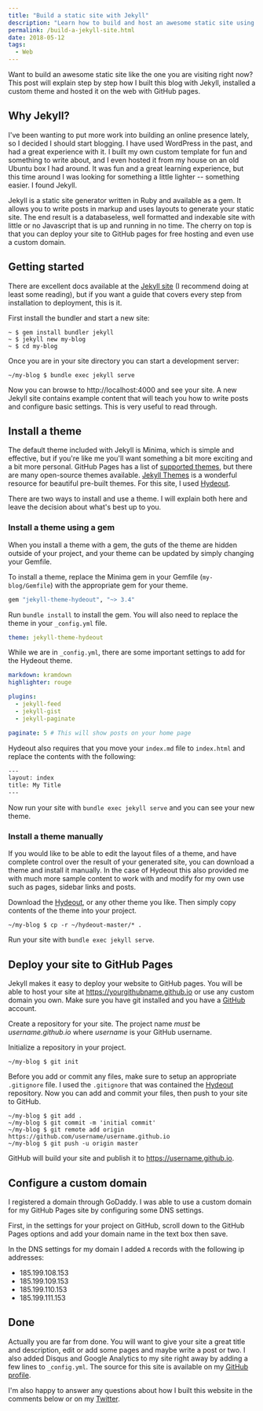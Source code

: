 ```yaml
---
title: "Build a static site with Jekyll"
description: "Learn how to build and host an awesome static site using Jekyll and GitHub Pages."
permalink: /build-a-jekyll-site.html
date: 2018-05-12
tags:
  - Web
---
```


Want to build an awesome static site like the one you are visiting right now? This post will explain step by step how I built this blog with Jekyll, installed a custom theme and hosted it on the web with GitHub pages.

## Why Jekyll?

I've been wanting to put more work into building an online presence lately, so I decided I should start blogging. I have used WordPress in the past, and had a great experience with it. I built my own custom template for fun and something to write about, and I even hosted it from my house on an old Ubuntu box I had around. It was fun and a great learning experience, but this time around I was looking for something a little lighter -- something easier. I found Jekyll.

Jekyll is a static site generator written in Ruby and available as a gem. It allows you to write posts in markup and uses layouts to generate your static site. The end result is a databaseless, well formatted and indexable site with little or no Javascript that is up and running in no time. The cherry on top is that you can deploy your site to GitHub pages for free hosting and even use a custom domain.

## Getting started

There are excellent docs available at the [Jekyll site](http://jekyllrb.com) (I recommend doing at least some reading), but if you want a guide that covers every step from installation to deployment, this is it.

First install the bundler and start a new site:

```console
~ $ gem install bundler jekyll
~ $ jekyll new my-blog
~ $ cd my-blog
```

Once you are in your site directory you can start a development server:

```console
~/my-blog $ bundle exec jekyll serve
```

Now you can browse to http://localhost:4000 and see your site. A new Jekyll site contains example content that will teach you how to write posts and configure basic settings. This is very useful to read through.

## Install a theme

The default theme included with Jekyll is Minima, which is simple and effective, but if you're like me you'll want something a bit more exciting and a bit more personal. GitHub Pages has a list of [supported themes](https://pages.github.com/themes/), but there are many open-source themes available. [Jekyll Themes](http://jekyllthemes.org) is a wonderful resource for beautiful pre-built themes. For this site, I used [Hydeout](https://github.com/fongandrew/hydeout).

There are two ways to install and use a theme. I will explain both here and leave the decision about what's best up to you.

### Install a theme using a gem

When you install a theme with a gem, the guts of the theme are hidden outside of your project, and your theme can be updated by simply changing your Gemfile.

To install a theme, replace the Minima gem in your Gemfile (`my-blog/Gemfile`) with the appropriate gem for your theme.

```ruby
gem "jekyll-theme-hydeout", "~> 3.4"
```

Run `bundle install` to install the gem. You will also need to replace the theme in your `_config.yml` file.

```yaml
theme: jekyll-theme-hydeout
```

While we are in `_config.yml`, there are some important settings to add for the Hydeout theme.

```yaml
markdown: kramdown
highlighter: rouge

plugins:
  - jekyll-feed
  - jekyll-gist
  - jekyll-paginate

paginate: 5 # This will show posts on your home page
```

Hydeout also requires that you move your `index.md` file to `index.html` and replace the contents with the following:

```html
---
layout: index
title: My Title
---
```

Now run your site with `bundle exec jekyll serve` and you can see your new theme.

### Install a theme manually

If you would like to be able to edit the layout files of a theme, and have complete control over the result of your generated site, you can download a theme and install it manually. In the case of Hydeout this also provided me with much more sample content to work with and modify for my own use such as pages, sidebar links and posts.

Download the [Hydeout](https://github.com/fongandrew/hydeout/archive/v3.6.0.zip), or any other theme you like. Then simply copy contents of the theme into your project.

```console
~/my-blog $ cp -r ~/hydeout-master/* .
```

Run your site with `bundle exec jekyll serve`.

## Deploy your site to GitHub Pages

Jekyll makes it easy to deploy your website to GitHub pages. You will be able to host your site at https://yourgithubname.github.io or use any custom domain you own. Make sure you have git installed and you have a [GitHub](https://github.com) account.

Create a repository for your site. The project name *must* be _username.github.io_ where _username_ is your GitHub username.

Initialize a repository in your project.

```console
~/my-blog $ git init
```

Before you add or commit any files, make sure to setup an appropriate `.gitignore` file. I used the `.gitignore` that was contained the [Hydeout](https://github.com/fongandrew/hydeout/blob/master/.gitignore) repository. Now you can add and commit your files, then push to your site to GitHub.

```console
~/my-blog $ git add .
~/my-blog $ git commit -m 'initial commit'
~/my-blog $ git remote add origin https://github.com/username/username.github.io
~/my-blog $ git push -u origin master
```

GitHub will build your site and publish it to https://username.github.io.


## Configure a custom domain

I registered a domain through GoDaddy. I was able to use a custom domain for my GitHub Pages site by configuring some DNS settings.

First, in the settings for your project on GitHub, scroll down to the GitHub Pages options and add your domain name in the text box then save.

In the DNS settings for my domain I added `A` records with the following ip addresses:
* 185.199.108.153
* 185.199.109.153
* 185.199.110.153
* 185.199.111.153

## Done

Actually you are far from done. You will want to give your site a great title and description, edit or add some pages and maybe write a post or two. I also added Disqus and Google Analytics to my site right away by adding a few lines to `_config.yml`. The source for this site is available on my [GitHub profile](https://github.com/brendaninnis?tab=repositories).

I'm also happy to answer any questions about how I built this website in the comments below or on my [Twitter](https://twitter.com/InnisBrendan).
